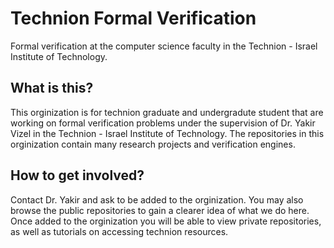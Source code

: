 # Technion Formal Verification

Formal verification at the computer science faculty in the Technion - Israel Institute of Technology.

## What is this?

This orginization is for technion graduate and undergradute student that are working on formal verification problems under the supervision of Dr. Yakir Vizel in the Technion - Israel Institute of Technology. The repositories in this orginization contain many research projects and verification engines.

## How to get involved?

Contact Dr. Yakir and ask to be added to the orginization. You may also browse the public repositories to gain a clearer idea of what we do here. Once added to the orginization you will be able to view private repositories, as well as tutorials on accessing technion resources.

<!-- ## Publications -->

